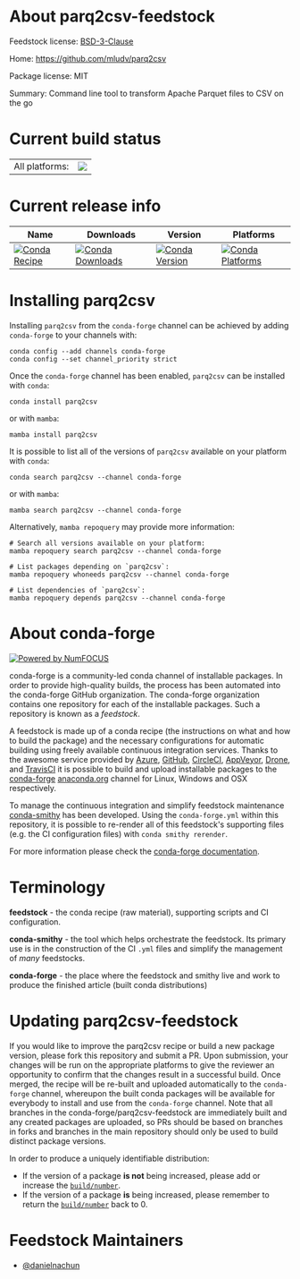 About parq2csv-feedstock
========================

Feedstock license: [BSD-3-Clause](https://github.com/conda-forge/parq2csv-feedstock/blob/main/LICENSE.txt)

Home: https://github.com/mludv/parq2csv

Package license: MIT

Summary: Command line tool to transform Apache Parquet files to CSV on the go

Current build status
====================


<table><tr><td>All platforms:</td>
    <td>
      <a href="https://dev.azure.com/conda-forge/feedstock-builds/_build/latest?definitionId=25126&branchName=main">
        <img src="https://dev.azure.com/conda-forge/feedstock-builds/_apis/build/status/parq2csv-feedstock?branchName=main">
      </a>
    </td>
  </tr>
</table>

Current release info
====================

| Name | Downloads | Version | Platforms |
| --- | --- | --- | --- |
| [![Conda Recipe](https://img.shields.io/badge/recipe-parq2csv-green.svg)](https://anaconda.org/conda-forge/parq2csv) | [![Conda Downloads](https://img.shields.io/conda/dn/conda-forge/parq2csv.svg)](https://anaconda.org/conda-forge/parq2csv) | [![Conda Version](https://img.shields.io/conda/vn/conda-forge/parq2csv.svg)](https://anaconda.org/conda-forge/parq2csv) | [![Conda Platforms](https://img.shields.io/conda/pn/conda-forge/parq2csv.svg)](https://anaconda.org/conda-forge/parq2csv) |

Installing parq2csv
===================

Installing `parq2csv` from the `conda-forge` channel can be achieved by adding `conda-forge` to your channels with:

```
conda config --add channels conda-forge
conda config --set channel_priority strict
```

Once the `conda-forge` channel has been enabled, `parq2csv` can be installed with `conda`:

```
conda install parq2csv
```

or with `mamba`:

```
mamba install parq2csv
```

It is possible to list all of the versions of `parq2csv` available on your platform with `conda`:

```
conda search parq2csv --channel conda-forge
```

or with `mamba`:

```
mamba search parq2csv --channel conda-forge
```

Alternatively, `mamba repoquery` may provide more information:

```
# Search all versions available on your platform:
mamba repoquery search parq2csv --channel conda-forge

# List packages depending on `parq2csv`:
mamba repoquery whoneeds parq2csv --channel conda-forge

# List dependencies of `parq2csv`:
mamba repoquery depends parq2csv --channel conda-forge
```


About conda-forge
=================

[![Powered by
NumFOCUS](https://img.shields.io/badge/powered%20by-NumFOCUS-orange.svg?style=flat&colorA=E1523D&colorB=007D8A)](https://numfocus.org)

conda-forge is a community-led conda channel of installable packages.
In order to provide high-quality builds, the process has been automated into the
conda-forge GitHub organization. The conda-forge organization contains one repository
for each of the installable packages. Such a repository is known as a *feedstock*.

A feedstock is made up of a conda recipe (the instructions on what and how to build
the package) and the necessary configurations for automatic building using freely
available continuous integration services. Thanks to the awesome service provided by
[Azure](https://azure.microsoft.com/en-us/services/devops/), [GitHub](https://github.com/),
[CircleCI](https://circleci.com/), [AppVeyor](https://www.appveyor.com/),
[Drone](https://cloud.drone.io/welcome), and [TravisCI](https://travis-ci.com/)
it is possible to build and upload installable packages to the
[conda-forge](https://anaconda.org/conda-forge) [anaconda.org](https://anaconda.org/)
channel for Linux, Windows and OSX respectively.

To manage the continuous integration and simplify feedstock maintenance
[conda-smithy](https://github.com/conda-forge/conda-smithy) has been developed.
Using the ``conda-forge.yml`` within this repository, it is possible to re-render all of
this feedstock's supporting files (e.g. the CI configuration files) with ``conda smithy rerender``.

For more information please check the [conda-forge documentation](https://conda-forge.org/docs/).

Terminology
===========

**feedstock** - the conda recipe (raw material), supporting scripts and CI configuration.

**conda-smithy** - the tool which helps orchestrate the feedstock.
                   Its primary use is in the construction of the CI ``.yml`` files
                   and simplify the management of *many* feedstocks.

**conda-forge** - the place where the feedstock and smithy live and work to
                  produce the finished article (built conda distributions)


Updating parq2csv-feedstock
===========================

If you would like to improve the parq2csv recipe or build a new
package version, please fork this repository and submit a PR. Upon submission,
your changes will be run on the appropriate platforms to give the reviewer an
opportunity to confirm that the changes result in a successful build. Once
merged, the recipe will be re-built and uploaded automatically to the
`conda-forge` channel, whereupon the built conda packages will be available for
everybody to install and use from the `conda-forge` channel.
Note that all branches in the conda-forge/parq2csv-feedstock are
immediately built and any created packages are uploaded, so PRs should be based
on branches in forks and branches in the main repository should only be used to
build distinct package versions.

In order to produce a uniquely identifiable distribution:
 * If the version of a package **is not** being increased, please add or increase
   the [``build/number``](https://docs.conda.io/projects/conda-build/en/latest/resources/define-metadata.html#build-number-and-string).
 * If the version of a package **is** being increased, please remember to return
   the [``build/number``](https://docs.conda.io/projects/conda-build/en/latest/resources/define-metadata.html#build-number-and-string)
   back to 0.

Feedstock Maintainers
=====================

* [@danielnachun](https://github.com/danielnachun/)

